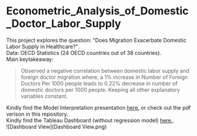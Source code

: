# Econometric_Analysis_of_Domestic_Doctor_Labor_Supply
This project explores the question: "Does Migration Exacerbate Domestic Labor Supply in Healthcare?".  
Data: OECD Statistics (24 OECD countries out of 38 countries).  
Main keytakeaway: 

> Observed a negative correlation between domestic labor supply and foreign doctor migration where,
> a 1% increase in Number of Foreign Doctors Per 1000 people leads to 0.22% decrease in number of domestic doctors per 1000 people. 
> Keeping all other explanatory variables constant.

Kindly find the Model Interpretation presentation [here.](https://docs.google.com/presentation/d/1w0zTjAKUdtCZbffnUG3EMRmjcUv2T4RspVwW8S1LCKY/edit#slide=id.p) or check out the pdf verison in this repository.  
Kindly find the Tableau Dashboard (without regression model) [here.](https://public.tableau.com/views/YakshDashboardEconometricAnalysis/FinalDashboardYaksh?:language=en-US&:sid=&:display_count=n&:origin=viz_share_link).  
![Dashboard View](Dashboard View.png)
